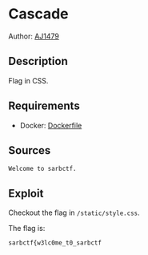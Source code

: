# Cascade

Author: [AJ1479](https://github.com/AJ1479)

## Description

Flag in CSS.

## Requirements

- Docker: [Dockerfile](./Dockerfile)

## Sources

```
Welcome to sarbctf.
```

## Exploit

Checkout the flag in `/static/style.css`.
<br />

The flag is:

```
sarbctf{w3lc0me_t0_sarbctf
```

